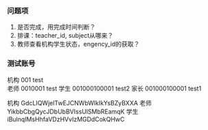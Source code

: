 ###  问题项
1. 是否完成，用完成时间判断？
2. 排课：teacher_id, subject从哪来？
3. 教师查看机构学生状态，engency_id的获取？


### 测试账号

机构 001 test   
老师 0010001 test
学生 001000100001 test2
家长 001000100001 test1


机构	    GdcLIQWjelTwEJCNWbWlkIkYsBZyBXXA
老师	    YikbbCbgQycJDbUbBVIssUlSMbREamqK
学生	    iBulnqIMsHhfaVDzHVvIzMGDdCokQHwC